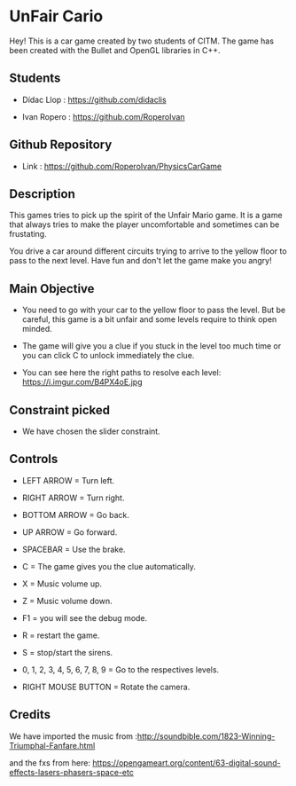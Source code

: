 ﻿# UnFair Cario

Hey! This is a car game created by two students of CITM. The game has been created with the Bullet and OpenGL libraries in C++.

## Students

- Dídac Llop : https://github.com/didaclis

- Ivan Ropero : https://github.com/RoperoIvan


## Github Repository

- Link : https://github.com/RoperoIvan/PhysicsCarGame

## Description



This games tries to pick up the spirit of the Unfair Mario game. It is a game that always tries to make the player uncomfortable and sometimes can be frustating.

You drive a car around different circuits trying to arrive to the yellow floor to pass to the next level. Have fun and don't let the game make you angry!

## Main Objective

- You need to go with your car to the yellow floor to pass the level. But be careful, this game is a bit unfair and some levels require to think open minded.

- The game will give you a clue if you stuck in the level too much time or you can click C to unlock immediately the clue.

- You can see here the right paths to resolve each level: https://i.imgur.com/B4PX4oE.jpg
## Constraint picked

- We have chosen the slider constraint.

## Controls

- LEFT ARROW = Turn left.

- RIGHT ARROW = Turn right.

- BOTTOM ARROW = Go back.

- UP ARROW = Go forward.

- SPACEBAR = Use the brake.

- C = The game gives you the clue automatically.

- X = Music volume up.

- Z = Music volume down.

- F1 = you will see the debug mode.

- R = restart the game.

- S = stop/start the sirens.

- 0, 1, 2, 3, 4, 5, 6, 7, 8, 9 = Go to the respectives levels.

- RIGHT MOUSE BUTTON = Rotate the camera.

## Credits

We have imported the music from :http://soundbible.com/1823-Winning-Triumphal-Fanfare.html

and the fxs from here: https://opengameart.org/content/63-digital-sound-effects-lasers-phasers-space-etc


